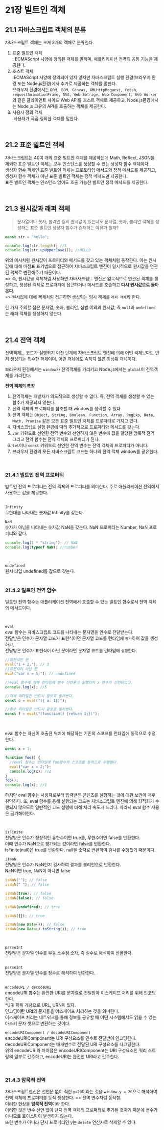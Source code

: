 # 21장 빌트인 객체

## 21.1 자바스크립트 객체의 분류

자바스크립트 객체는 크게 3개의 객체로 분류한다.

1. 표준 빌트인 객체  
   : ECMAScript 사양에 정의된 객체를 말하며, 애플리케이션 전역의 공통 기능을 제공한다.
2. 호스트 객체  
   :ECMAScript 사양에 정의되어 있지 않지만 자바스크립트 실행 환경(브라우저 환경 또는 Node.js환경)에서 추가로 제공하는 객체를 말한다.  
   브라우저 환경에서는 `DOM, BOM, Canvas, XMLHttpRequest, fetch, requestAnimationFrame, SVG, Web Sotrage, Web Component, Web Worker`와 같은 클라이언트 사이드 Web API를 호스트 객체로 제공하고, Node.js환경에서는 Node.js 고유의 API를 호출하는 객체를 제공한다.
3. 사용자 정의 객체  
   :사용자가 직접 정의한 객체를 말한다.

<br/>

## 21.2 표준 빌트인 객체

자바스크립트는 40여 개의 표준 빌트인 객체를 제공하는데 Math, Reflect, JSON을 제외한 표준 빌트인 객체는 모두 인스턴스를 생성할 수 있는 생성자 함수 객체이다.  
생성자 함수 객체인 표준 빌트인 객체는 프로토타입 메서드와 정적 메서드를 제공하고,  
생성자 함수 객체가 아닌 표준 빌트인 객체는 정적 메서드만 제공한다.  
표준 빌트인 객체는 인스턴스 없이도 호출 가능한 빌트인 정적 메서드를 제공한다.

<br/>

## 21.3 원시값과 래퍼 객체

> 문자열이나 숫자, 불리언 등의 원시값이 있는데도 문자열, 숫자, 불리언 객체를 생성하는 표준 빌트인 생성자 함수가 존재하는 이유가 뭘까?

```js
const str = "hello";

console.log(str.length); //5
console.log(str.upUpperCase()); //HELLO
```

위의 예시처럼 원시값이 프로퍼티와 메서드를 갖고 있는 객체처럼 동작한다. 이는 원시값에 대해 마침표 표기법으로 접근하여 자바스크립트 엔진이 일시적으로 원시값을 연관된 객체로 변환해주기 때문이다.  
=> 즉, 원시값을 객체처럼 사용하면 자바사크립트 엔진은 암묵적으로 연관된 객체를 생성하고, 생성된 객체로 프로퍼티에 접근하거나 메서드를 호출하고 **다시 원시값으로 돌아온다.**  
=> 원시값에 대해 객체처럼 접근하면 생성되는 임시 객체를 `래퍼 객체`라 한다.
<br/>

한 가지 주의할 점은 문자열, 숫자, 불리언, 심벌 이외의 원시값, 즉 `null`과 `undefined`는 래퍼 객체를 생성하지 않는다.

<br/>

## 21.4 전역 객체

전역객체는 코드가 실행되기 이전 단계에 자바스크립트 엔진에 의해 어떤 객체보다도 먼저 생성되는 특수한 객체이며, 어떤 객체에도 속하지 않은 최상위 객체이다.

브라우저 환경에서는 `window`가 전역객체를 가리키고 Node.js에서는 `global`이 전역객체를 가리킨다.

**전역 객체의 특징**

1. 전역객체는 개발자가 의도적으로 생성할 수 없다. 즉, 전역 객체를 생성할 수 있는 함수가 제공되지 않는다.
2. 전역 객체의 프로퍼티를 참조할 때 window를 생락할 수 있다.
3. 전역 객체는 `Object, String, Boolean, Function, Array, RegExp, Date, Math, Promise` 같은 모든 표준 빌트인 객체를 프로퍼티로 가지고 있다.
4. 자바스크립트 실행 환경에 따라 추가적으로 프로퍼티와 메서드를 갖는다.
5. `var` 키워드로 선언한 전역 변수와 선언하지 않은 변수에 값을 할당한 암묵적 전역, 그리고 전역 함수는 전역 객체의 프로퍼티가 된다.
6. `let`이나 `const` 키워드로 선언한 전역 변수는 전역 객체의 프로퍼티가 아니다.
7. 브라우저 환경의 모든 자바스크림트 코드는 하나의 전역 객체 window를 공유한다.

<br/>

### 21.4.1 빌트인 전역 프로퍼티

빌트인 전역 프로퍼티는 전역 객체의 프로퍼티를 의미한다. 주로 애플리케이션 전역에서 사용하는 값을 제공한다.  
<br/>

`Infinity`  
무한대를 나타내는 숫자값 Infinity를 갖는다.
<br/>

`NaN`  
숫자가 아님을 나타내는 숫자값 NaN을 갖는다. NaN 프로퍼티는 Number, NaN 프로퍼티와 같다.

```js
console.log(1 * "string"); // NaN
console.log(typeof NaN); //number
```

<br/>

`undefined`  
원시 타입 undefined를 갑으로 갖는다.  
<br/>

### 21.4.2 빌트인 전역 함수

빌트인 전역 함수는 애플리케이션 전역에서 호출할 수 있는 빌트인 함수로서 전역 객체의 메서드이다.

<br/>

`eval`  
eval 함수는 자바스크립트 코드를 나타내는 문자열을 인수로 전달받는다.  
전달받은 인수가 문자열 코드가 표현식이면 문자열 코드를 런타임에 `평가`하여 값을 생성하고,  
전달받은 인수가 표현식이 아닌 문이라면 문자열 코드를 런타임에 `실행`한다.

```js
//표현식인 문
eval("1 + 2;"); // 3
//표현식이 아닌 문
eval("var x = 5;"); // undefined

//eval 함수에 의해 런타임에 변수 선언문이 실행되어 x 변수가 선언되었다.
console.log(x); //5

//객체 리터럴은 반드시 괄호로 둘러싼다.
const o = eval("({ a: 1})");

//함수 리터럴은 반드시 괄호로 둘러싼다.
const f = eval("(function() {return 1;})");
```

<br/>

eval 함수는 자신이 호출된 위치에 해당하는 기존의 스코프를 런타임에 동적으로 수정한다.

```js
const x = 1;

function foo() {
  //eval 함수는 런타임에 foo함수의 스코프를 동적으로 수행한다.
  eval("var x = 2;");
  console.log(x); //2
}
foo();
console.log(x); //1
```

하지만 eval 함수는 사용자로부터 입력받은 콘텐츠를 실행하는 것에 대한 보안이 매우 취약하다. 또, eval 함수를 통해 실행되는 코드는 자바스크립트 엔진에 의해 최적화가 수행되지 않으므로 일반적인 코드 실행에 비해 처리 속도가 느리다. 따라서 eval 함수 사용은 금기해야한다.

<br/>

`isFinite`  
전달받은 인수가 정상적인 유한수이면 true를, 무한수이면 false를 반환한다.  
이때 인수가 NaN으로 평가되는 값이라면 false를 반환한다.  
isFinite(null)은 true를 반환한다. null을 숫자로 변환하여 검사를 수행했기 때문이다.
<br/>

`isNaN`  
전달받은 인수가 NaN인지 검사하여 결과를 불리언으로 반환한다.  
NaN이면 true, NaN이 아니면 false

```js
isNaN(""); // false
isNaN(" "); // false

isNaN(true); // false
isNaN(false); // false

isNaN(undefined); // true

isNaN({}); // true

isNaN(new Date()); // false
isNaN(new Date().toString()); // true
```

<br/>

`parseInt`  
전달받은 문자열 인수를 부동 소수점 숫자, 즉 실수로 해석하여 반환한다.  
<br/>

`parseInt`  
전달받은 문자열 인수를 정수로 해석하여 반환한다.  
<br/>

`encodeURI / decodeURI`  
encodeURI 함수는 완전한 URI를 문자열로 전달받아 이스케이프 처리를 위해 인코딩한다.  
\*URI 하위 개념으로 URL, URN이 있다.  
인코딩이란 URI의 문자들을 이스케이프 처리하는 것을 의미한다.  
이스케이프 처리는 네트워크를 통해 정보를 공유할 때 어떤 시스템에서도 읽을 수 있는 아스키 문자 셋으로 변환하는 것이다.
<br/>

`encodeURIComponent / decodeURIComponent`  
encodeURIComponent는 URI 구성요소를 인수로 전달받아 인코딩한다.  
decodeURIComponent는 매개변수로 전달된 URI 구성요소를 디코딩한다.  
위의 encodeURI와 차이점은 encodeURIComponent는 URI 구성요소인 쿼리 스트링의 일부로 간주하고, encodeURI는 완전한 URI라고 간주한다.

<br/>

### 21.4.3 암묵적 전역

자바스크립트엔진은 선언문 없이 적힌 `y=20`이라는 것을 `window.y = 20`으로 해석하여 전역 객체에 프로퍼티를 동적 생성한다. => 전역 변수처럼 동작함.  
이러한 현상을 **암묵적 전역**이라 한다.  
이러한 것은 변수 선언 없이 단지 전역 객체의 프로퍼티로 추가된 것이기 때문에 변수가 아니므로 호이스팅이 발생하지 않는다.  
또한 변수가 아니라 단지 프로퍼티인 y는 `delete` 연산자로 삭제할 수 있다.
